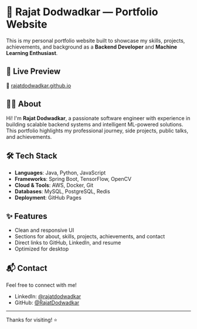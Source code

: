 # 💼 Rajat Dodwadkar — Portfolio Website

This is my personal portfolio website built to showcase my skills, projects, achievements, and background as a **Backend Developer** and **Machine Learning Enthusiast**.

## 🚀 Live Preview

🔗 [rajatdodwadkar.github.io](https://rajatdodwadkar.github.io)

## 🧑‍💻 About

Hi! I'm **Rajat Dodwadkar**, a passionate software engineer with experience in building scalable backend systems and intelligent ML-powered solutions.  
This portfolio highlights my professional journey, side projects, public talks, and achievements.

## 🛠 Tech Stack

- **Languages**: Java, Python, JavaScript
- **Frameworks**: Spring Boot, TensorFlow, OpenCV
- **Cloud & Tools**: AWS, Docker, Git
- **Databases**: MySQL, PostgreSQL, Redis
- **Deployment**: GitHub Pages

## ✨ Features

- Clean and responsive UI
- Sections for about, skills, projects, achievements, and contact
- Direct links to GitHub, LinkedIn, and resume
- Optimized for desktop


## 📬 Contact

Feel free to connect with me!

- LinkedIn: [@rajatdodwadkar](https://www.linkedin.com/in/rajatdodwadkar/)
- GitHub: [@RajatDodwadkar](https://github.com/RajatDodwadkar)

---

Thanks for visiting! ⭐
